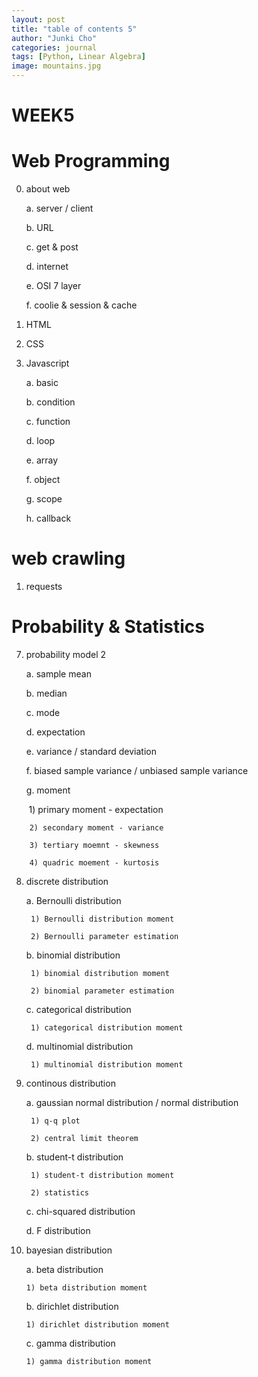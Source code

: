 ```yaml
---
layout: post
title: "table of contents 5"
author: "Junki Cho"
categories: journal
tags: [Python, Linear Algebra]
image: mountains.jpg
---
```


# WEEK5

# Web Programming

0. about web

    a. server / client

    b. URL

    c. get & post

    d. internet

    e. OSI 7 layer

    f. coolie & session & cache

1. HTML

2. CSS

3. Javascript

    a. basic

    b. condition

    c. function

    d. loop

    e. array

    f. object

    g. scope

    h. callback

# web crawling

1. requests

# Probability & Statistics

7. probability model 2

    a. sample mean

    b. median

    c. mode

    d. expectation

    e. variance / standard deviation

    f. biased sample variance / unbiased sample variance

    g. moment

        1) primary moment - expectation

        2) secondary moment - variance

        3) tertiary moemnt - skewness

        4) quadric moement - kurtosis

8. discrete distribution

    a. Bernoulli distribution

        1) Bernoulli distribution moment

        2) Bernoulli parameter estimation

    b. binomial distribution

        1) binomial distribution moment

        2) binomial parameter estimation

    c. categorical distribution

        1) categorical distribution moment

    d. multinomial distribution

        1) multinomial distribution moment

9. continous distribution

    a. gaussian normal distribution / normal distribution

        1) q-q plot

        2) central limit theorem

    b. student-t distribution

        1) student-t distribution moment

        2) statistics

    c. chi-squared distribution

    d. F distribution

10. bayesian distribution

    a. beta distribution

        1) beta distribution moment

    b. dirichlet distribution

        1) dirichlet distribution moment

    c. gamma distribution

        1) gamma distribution moment
